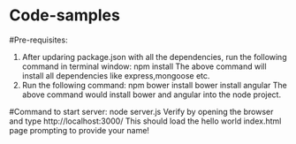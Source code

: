 # Code-samples

#Pre-requisites:
1. After updaring package.json with all the dependencies, run the following command in terminal window:
npm install
The above command will install all dependencies like express,mongoose etc.
2. Run the following command:
   npm bower install
   bower install angular
   The above command would install bower and angular into the node project.

#Command to start server: node server.js
Verify by opening the browser and type http://localhost:3000/
This should load the hello world index.html page prompting to provide your name!
